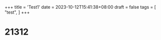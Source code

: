+++
title = 'Test1'
date = 2023-10-12T15:41:38+08:00
draft = false
tags = [
    "test",
]
+++

# 21312